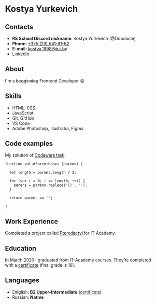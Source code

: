 # Kostya Yurkevich

## Contacts
- **RS School Discord nickname**: Kostya Yurkevich (@Doooodie)
- **Phone:** [+375 (29) 541-81-62](tel:+375295418162)
- **E-mail:** <kostya.1998@tut.by>
- [LinkedIn](https://www.linkedin.com/in/dooodie/)


## About
I'm a ~~begginning~~ Frontend Developer :smile:

## Skills
- HTML, CSS
- JavaScript
- Git, GitHub
- VS Code
- Adobe Photoshop, Illustrator, Figma

## Code examples
My solution of [Codewars task](https://www.codewars.com/kata/52774a314c2333f0a7000688)

```
function validParentheses (parens) {
    
  let length = parens.length / 2;
  
  for (var i = 0; i <= length; ++i) {
    parens = parens.replace('()', '');
  }
  
  return parens == '';

}
```

## Work Experience
Completed a project called [Pterodactyl](https://doooodie.github.io/IT-Academy-FD2/Pterodactyl/index.html) for IT-Academy.

## Education
In March 2020 I graduated from IT-Academy courses. They're completed with a [certificate](https://drive.google.com/file/d/1Zc8raiuxStffkMTjaOMeMorkoeYm4lIw/view) (final grade is 10).

## Languages
- Enlglish: **B2 Upper-Intermediate** ([certificate](https://www.efset.org/cert/YVSach))
- Russian: **Native**
